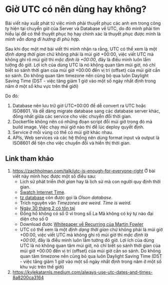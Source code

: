 # Giờ UTC có nên dùng hay không?

Bài viết này xuất phát từ việc mình phải thuyết phục các anh em trong công ty hiện tại chuyển giờ của Server và Database về UTC, do đó mình phải tìm hiểu lại để có thể thuyết phục họ hay chính xác là thuyết phục được mình là _mình vẫn đang đi hướng đi phù hợp_.

Sau khi đọc một mớ bài viết thì mình nhận ra rằng, UTC có thể xem là một _định dạng thời gian_ chứ không phải là múi giờ +00:00, việc viết UTC mà không ghi rõ múi giờ thì _mặc định là +00:00_, đây là điều mình luôn lầm tưởng đó giờ. Lợi ích của dùng UTC là nó không quan tâm múi giờ, nó chỉ biết so sánh thời gian của múi giờ +00:00 đến vị trí (offset) của múi giờ cần so sánh. Do không quan tâm timezone nên cũng bỏ qua luôn Daylight Saving Time (DST - việc tăng giảm 1 giờ vào một số ngày nhất định trong năm ở một số khu vực trên thế giới)

Do đó:
1. Database nên lưu trữ giờ UTC+00:00 để dễ convert ra UTC hoặc ISO8601. Và dễ dàng migrate database sang các database server khác, đồng nhất giữa các service cho việc chuyển đổi thời gian.
1. Dockerfile không nên có những đoạn script đổi múi giờ trong đó mà build image. Việc chạy múi giờ nào thì để lúc deploy quyết định.
1. Service ở mỗi vùng có thể có múi giờ khác nhau.
1. APIs, Web services và các hệ thống nên dùng format input và output là ISO8601 để tiện cho việc chuyển đổi và hiển thị thời gian.

## Link tham khảo

1. https://zachholman.com/talk/utc-is-enough-for-everyone-right
    Ở bài viết này mình học được một số điều sau:
    - Lịch sử phát triển _thời gian_ hay là lịch sử mà con người quy định thời gian.
    - [Swatch Internet Time](https://en.wikipedia.org/wiki/Swatch_Internet_Time).
    - [tz database](https://en.wikipedia.org/wiki/Tz_database) còn được gọi là _Olson database_.
    - Trích nguyên văn _Timezones are weird. Time is weird._
    - [Ngày 30 tháng 2 có tồn tại](https://www.timeanddate.com/date/february-30.html)
    - Đồng hồ không có số 0 vì trong số La Mã không có ký tự nào đại diện cho số 0
    - Download được [Whitepaper về Recurring của Martin Fowler](https://martinfowler.com/apsupp/recurring.pdf)
    - UTC có thể xem là một _định dạng thời gian_ chứ không phải là múi giờ +00:00, việc viết UTC mà không ghi rõ múi giờ thì _mặc định là +00:00_, đây là điều mình luôn lầm tưởng đó giờ. Lợi ích của dùng UTC là nó không quan tâm múi giờ, nó chỉ biết so sánh thời gian của múi giờ +00:00 đến vị trí (offset) của múi giờ cần so sánh. Do không quan tâm timezone nên cũng bỏ qua luôn Daylight Saving Time (DST - việc tăng giảm 1 giờ vào một số ngày nhất định trong năm ở một số khu vực trên thế giới)
1. https://kylekatarnls.medium.com/always-use-utc-dates-and-times-8a8200ca3164